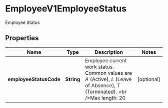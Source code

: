 

# EmployeeV1EmployeeStatus

Employee Status

## Properties

| Name | Type | Description | Notes |
|------------ | ------------- | ------------- | -------------|
|**employeeStatusCode** | **String** | Employee current work status. Common values are *A* (Active), *L* (Leave of Absence), *T* (Terminated). &lt;br  /&gt;Max length: 20 |  [optional] |



